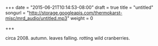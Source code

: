 +++
date = "2015-06-21T10:14:53-08:00"
draft = true
title = "untitled"
songurl = "http://storage.googleapis.com/thermokarst-misc/mrd_audio/untitled.mp3"
weight = 0

+++

circa 2008. autumn. leaves falling. rotting wild cranberries.
